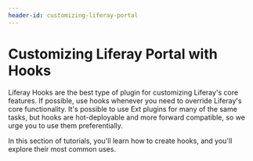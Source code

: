 ```yaml
---
header-id: customizing-liferay-portal
---
```


# Customizing Liferay Portal with Hooks

Liferay Hooks are the best type of plugin for customizing Liferay's core
features. If possible, use hooks whenever you need to override Liferay's core
functionality. It's possible to use Ext plugins for many of the same tasks, but
hooks are hot-deployable and more forward compatible, so we urge you to use them
preferentially. 

In this section of tutorials, you'll learn how to create hooks, and you'll
explore their most common uses.

